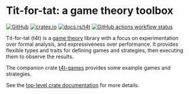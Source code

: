 # Tit-for-tat: a game theory toolbox

[![GitHub](https://img.shields.io/badge/github-walkie%2Ftit--for--tat-mediumorchid?logo=github)][github-repo]
[![crates.io](https://img.shields.io/crates/v/t4t?label=crates.io)][t4t-crate]
[![docs.rs/t4t](https://img.shields.io/badge/docs.rs-t4t-blue?logo=docs.rs)][t4t-docs]
[![GitHub actions workflow status](https://img.shields.io/github/actions/workflow/status/walkie/tit-for-tat/rust.yml?logo=rust)][github-build]

Tit-for-tat (t4t) is a [game theory][wiki-game-theory] library with a focus on experimentation over
formal analysis, and expressiveness over performance. It provides flexible types and traits for
defining games and strategies, then executing them to observe the results.

The companion crate [t4t-games][games-crate] provides some example games and strategies.

See the [top-level crate documentation][t4t-docs] for more details.


[github-repo]: https://github.com/walkie/tit-for-tat
[github-build]: https://github.com/walkie/tit-for-tat/actions
[t4t-crate]: https://crates.io/crates/t4t
[t4t-docs]: https://docs.rs/t4t
[games-crate]: https://crates.io/crates/t4t-games
[games-docs]: https://docs.rs/t4t-games
[wiki-game-theory]: https://en.wikipedia.org/wiki/Game_theory
